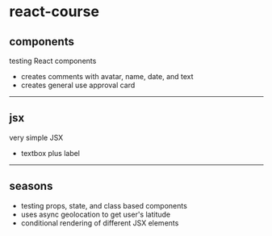 # react-course

## components 
testing React components

* creates comments with avatar, name, date, and text  
* creates general use approval card 

---

## jsx
very simple JSX 

* textbox plus label

----

## seasons
* testing props, state, and class based components
* uses async geolocation to get user's latitude
* conditional rendering of different JSX elements 
